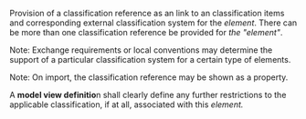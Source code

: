 Provision of a classification reference as an link to an classification items and corresponding external classification system for the _element_. There can be more than one classification reference be provided for <span style="font-style: italic;">the </span>_"element"_.

Note: Exchange requirements or local conventions may determine the support of a particular classification system for a certain type of elements.

Note: On import, the classification reference may be shown as a property.

A **model view definitio**n shall clearly define any further restrictions to the applicable classification, if at all, associated with this _element._